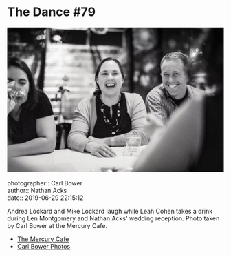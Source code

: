 # The Dance #79

![Andrea and Mike Lockard laugh while Leah Cohen takes a drink](assets/2019-06-29-set-4-the-dance-79.webp)

photographer:: Carl Bower  
author:: Nathan Acks  
date:: 2019-06-29 22:15:12

Andrea Lockard and Mike Lockard laugh while Leah Cohen takes a drink during Len Montgomery and Nathan Acks' wedding reception. Photo taken by Carl Bower at the Mercury Cafe.

* [The Mercury Cafe](http://mercurycafe.com)
* [Carl Bower Photos](https://carlbowerphotos.com)
